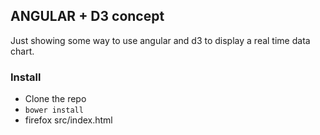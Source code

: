 ## ANGULAR + D3 concept ##

Just showing some way to use angular and d3 to display a real time data chart.

### Install ###

* Clone the repo
* `bower install`
* firefox src/index.html
